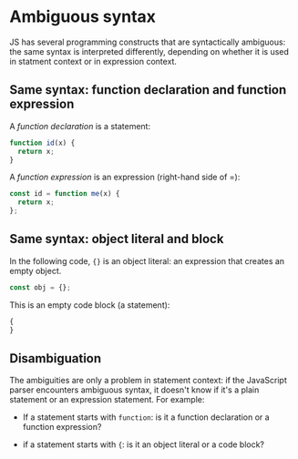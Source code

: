 # Ambiguous syntax

JS has several programming constructs that are syntactically ambiguous: the same syntax is interpreted differently,
depending on whether it is used in statment context or in expression context.

## Same syntax: function declaration and function expression

A _function declaration_ is a statement:

```js
function id(x) {
  return x;
}
```

A _function expression_ is an expression (right-hand side of =):

```js
const id = function me(x) {
  return x;
};
```

## Same syntax: object literal and block

In the following code, `{}` is an object literal: an expression that creates an empty object.

```js
const obj = {};
```

This is an empty code block (a statement):

```js
{
}
```

## Disambiguation

The ambiguities are only a problem in statement context: if the JavaScript parser encounters ambiguous syntax, it doesn't know if it's a plain statement or an expression statement. For example:

* If a statement starts with `function`: is it a function declaration or a function expression?

* if a statement starts with `{`: is it an object literal or a code block?


